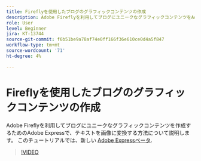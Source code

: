 ```yaml
---
title: Fireflyを使用したブログのグラフィックコンテンツの作成
description: Adobe Fireflyを利用してブログにユニークなグラフィックコンテンツをAdobe Expressで作成する方法を説明します
role: User
level: Beginner
jira: KT-13744
source-git-commit: f6b51be9a78af74e0ff166f36e610ce0d4a5f847
workflow-type: tm+mt
source-wordcount: '71'
ht-degree: 4%

---
```


# Fireflyを使用したブログのグラフィックコンテンツの作成

Adobe Fireflyを利用してブログにユニークなグラフィックコンテンツを作成するためのAdobe Expressで、テキストを画像に変換する方法について説明します。 このチュートリアルでは、新しい [Adobe Expressベータ](https://www.adobe.com/express/).

>[!VIDEO](https://video.tv.adobe.com/v/3422408?quality=12&learn=on&hidetitle=true)

